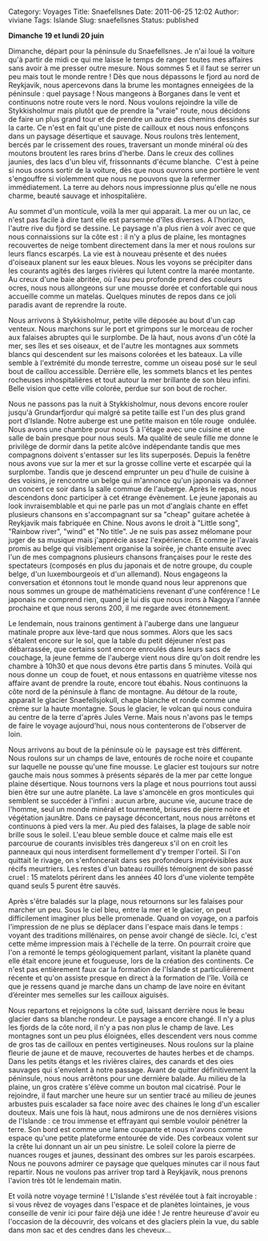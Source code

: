 Category: Voyages
Title: Snaefellsnes
Date: 2011-06-25 12:02
Author: viviane
Tags: Islande
Slug: snaefellsnes
Status: published

<strong>Dimanche 19 et lundi 20 juin</strong>

Dimanche, départ pour la péninsule du Snaefellsnes. Je n'ai loué la voiture qu'à partir de midi ce qui me laisse le temps de ranger toutes mes affaires sans avoir à me presser outre mesure. Nous sommes 5 et il faut se serrer un peu mais tout le monde rentre ! Dès que nous dépassons le fjord au nord de Reykjavik, nous apercevons dans la brume les montagnes enneigées de la péninsule : quel paysage ! Nous mangeons à Borganes dans le vent et continuons notre route vers le nord. Nous voulons rejoindre la ville de Stykkisholmur mais plutôt que de prendre la "vraie" route, nous décidons de faire un plus grand tour et de prendre un autre des chemins dessinés sur la carte. Ce n'est en fait qu'une piste de cailloux et nous nous enfonçons dans un paysage désertique et sauvage. Nous roulons très lentement, bercés par le crissement des roues, traversant un monde minéral où des moutons broutent les rares brins d'herbe. Dans le creux des collines jaunies, des lacs d'un bleu vif, frissonnants d'écume blanche.  C'est à peine si nous osons sortir de la voiture, dès que nous ouvrons une portière le vent s'engouffre si violemment que nous ne pouvons que la refermer immédiatement. La terre au dehors nous impressionne plus qu'elle ne nous charme, beauté sauvage et inhospitalière.

Au sommet d'un monticule, voilà la mer qui apparait. La mer ou un lac, ce n'est pas facile à dire tant elle est parsemée d'îles diverses. A l'horizon, l'autre rive du fjord se dessine. Le paysage n'a plus rien à voir avec ce que nous connaissions sur la côte est : il n'y a plus de plaine, les montagnes recouvertes de neige tombent directement dans la mer et nous roulons sur leurs flancs escarpés. La vie est à nouveau présente et des nuées d'oiseaux planent sur les eaux bleues. Nous les voyons se précipiter dans les courants agités des larges rivières qui lutent contre la marée montante. Au creux d'une baie abritée, où l'eau peu profonde prend des couleurs ocres, nous nous allongeons sur une mousse dorée et confortable qui nous accueille comme un matelas. Quelques minutes de repos dans ce joli paradis avant de reprendre la route.

Nous arrivons à Stykkisholmur, petite ville déposée au bout d'un cap venteux. Nous marchons sur le port et grimpons sur le morceau de rocher aux falaises abruptes qui le surplombe. De là haut, nous avons d'un côté la mer, ses îles et ses oiseaux, et de l'autre les montagnes aux sommets blancs qui descendent sur les maisons colorées et les bateaux. La ville semble à l'extrémité du monde terrestre, comme un oiseau posé sur le seul bout de caillou accessible. Derrière elle, les sommets blancs et les pentes rocheuses inhospitalières et tout autour la mer brillante de son bleu infini. Belle vision que cette ville colorée, perdue sur son bout de rocher.

Nous ne passons pas la nuit à Stykkisholmur, nous devons encore rouler jusqu'à Grundarfjordur qui malgré sa petite taille est l'un des plus grand port d'Islande. Notre auberge est une petite maison en tôle rouge  ondulée. Nous avons une chambre pour nous 5 à l'étage avec une cuisine et une salle de bain presque pour nous seuls. Ma qualité de seule fille me donne le privilège de dormir dans la petite alcôve indépendante tandis que mes compagnons doivent s'entasser sur les lits superposés. Depuis la fenêtre nous avons vue sur la mer et sur la grosse colline verte et escarpée qui la surplombe. Tandis que je descend emprunter un peu d'huile de cuisine à des voisins, je rencontre un belge qui m'annonce qu'un japonais va donner un concert ce soir dans la salle commue de l'auberge. Après le repas, nous descendons donc participer à cet étrange évènement. Le jeune japonais au look invraisemblable et qui ne parle pas un mot d'anglais chante en effet plusieurs chansons en s'accompagnant sur sa "cheap" guitare achetée à Reykjavik mais fabriquée en Chine. Nous avons le droit à "Little song", "Rainbow river", "wind" et "No title". Je ne suis pas assez mélomane pour juger de sa musique mais j'apprécie assez l'expérience. Et comme je l'avais promis au belge qui visiblement organise la soirée, je chante ensuite avec l'un de mes compagnons plusieurs chansons françaises pour le reste des spectateurs (composés en plus du japonais et de notre groupe, du couple belge, d'un luxembourgeois et d'un allemand). Nous engageons la conversation et étonnons tout le monde quand nous leur apprenons que nous sommes un groupe de mathématiciens revenant d'une conférence ! Le japonais ne comprend rien, quand je lui dis que nous irons à Nagoya l'année prochaine et que nous serons 200, il me regarde avec étonnement.

Le lendemain, nous trainons gentiment à l'auberge dans une langueur matinale propre aux lève-tard que nous sommes. Alors que les sacs s'étalent encore sur le sol, que la table du petit déjeuner n’est pas débarrassée, que certains sont encore enroulés dans leurs sacs de couchage, la jeune femme de l'auberge vient nous dire qu'on doit rendre les chambre à 10h30 et que nous devons être partis dans 5 minutes. Voilà qui nous donne un  coup de fouet, et nous entassons en quatrième vitesse nos affaire avant de prendre la route, encore tout ébahis. Nous continuons la côte nord de la péninsule à flanc de montagne. Au détour de la route, apparait le glacier Snaefellsjokull, chape blanche et ronde comme une crème sur la haute montagne. Sous le glacier, le volcan qui nous conduira au centre de la terre d'après Jules Verne. Mais nous n'avons pas le temps de faire le voyage aujourd'hui, nous nous contenterons de l'observer de loin.

Nous arrivons au bout de la péninsule où le  paysage est très différent. Nous roulons sur un champs de lave, entourés de roche noire et coupante sur laquelle ne pousse qu'une fine mousse. Le glacier est toujours sur notre gauche mais nous sommes à présents séparés de la mer par cette longue plaine désertique. Nous tournons vers la plage et nous pourrions tout aussi bien être sur une autre planète. La lave s'amoncèle en gros monticules qui semblent se succéder à l'infini : aucun arbre, aucune vie, aucune trace de l'homme, seul un monde minéral et tourmenté, brisures de pierre noire et végétation jaunâtre. Dans ce paysage déconcertant, nous nous arrêtons et continuons à pied vers la mer. Au pied des falaises, la plage de sable noir brille sous le soleil. L'eau bleue semble douce et calme mais elle est parcourue de courants invisibles très dangereux s'il on en croit les panneaux qui nous interdisent formellement d'y tremper l'orteil. Si l'on quittait le rivage, on s'enfoncerait dans ses profondeurs imprévisibles aux récifs meurtriers. Les restes d'un bateau rouillés témoignent de son passé cruel : 15 matelots périrent dans les années 40 lors d'une violente tempête quand seuls 5 purent être sauvés.

Après s'être baladés sur la plage, nous retournons sur les falaises pour marcher un peu. Sous le ciel bleu, entre la mer et le glacier, on peut difficilement imaginer plus belle promenade. Quand on voyage, on a parfois l'impression de ne plus se déplacer dans l'espace mais dans le temps : voyant des traditions millénaires, on pense avoir changé de siècle. Ici, c'est cette même impression mais à l'échelle de la terre. On pourrait croire que l'on a remonté le temps géologiquement parlant, visitant la planète quand elle était encore jeune et fougueuse, lors de la création des continents. Ce n'est pas entièrement faux car la formation de l'Islande st particulièrement récente et qu'on assiste presque en direct à la formation de l'île. Voilà ce que je ressens quand je marche dans un champ de lave noire en évitant d’éreinter mes semelles sur les cailloux aiguisés.

Nous repartons et rejoignons la côte sud, laissant derrière nous le beau glacier dans sa blanche rondeur. Le paysage a encore changé. Il n'y a plus les fjords de la côte nord, il n'y a pas non plus le champ de lave. Les montagnes sont un peu plus éloignées, elles descendent vers nous comme de gros tas de cailloux en pentes vertigineuses. Nous roulons sur la plaine fleurie de jaune et de mauve, recouvertes de hautes herbes et de champs. Dans les petits étangs et les rivières claires, des canards et des oies sauvages qui s'envolent à notre passage. Avant de quitter définitivement la péninsule, nous nous arrêtons pour une dernière balade. Au milieu de la plaine, un gros cratère s'élève comme un bouton mal cicatrisé. Pour le rejoindre, il faut marcher une heure sur un sentier tracé au milieu de jeunes arbustes puis escalader sa face noire avec des chaines le long d'un escalier douteux. Mais une fois là haut, nous admirons une de nos dernières visions de l'Islande : ce trou immense et effrayant qui semble vouloir pénétrer la terre. Son bord est comme une lame coupante et nous n'avons comme espace qu'une petite plateforme entourée de vide. Des corbeaux volent sur la crête lui donnant un air un peu sinistre. Le soleil colore la pierre de nuances rouges et jaunes, dessinant des ombres sur les parois escarpées. Nous ne pouvons admirer ce paysage que quelques minutes car il nous faut repartir. Nous ne voulons pas arriver trop tard à Reykjavik, nous prenons l'avion très tôt le lendemain matin.

Et voilà notre voyage terminé ! L'Islande s'est révélée tout à fait incroyable : si vous rêvez de voyages dans l'espace et de planètes lointaines, je vous conseille de venir ici pour faire déjà une idée ! Je rentre heureuse d'avoir eu l'occasion de la découvrir, des volcans et des glaciers plein la vue, du sable dans mon sac et des cendres dans les cheveux...